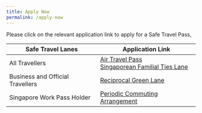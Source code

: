 ```yaml
---
title: Apply Now
permalink: /apply-now
---
```


Please click on the relevant application link to apply for a Safe Travel Pass, 

|Safe Travel Lanes | Application Link | 
| ------------- |-------------------| 
| All Travellers| [Air Travel Pass](https://go.gov.sg/atpsg) <br> [Singaporean Familial Ties Lane](https://form.gov.sg/#!/5e3648e9405c180011dc5f9c)  | 
| Business and Official Travellers | [Reciprocal Green Lane](https://eservices.ica.gov.sg/STO)   |  
| Singapore Work Pass Holder | [Periodic Commuting Arrangement](https://eservices.ica.gov.sg/STO) |    


